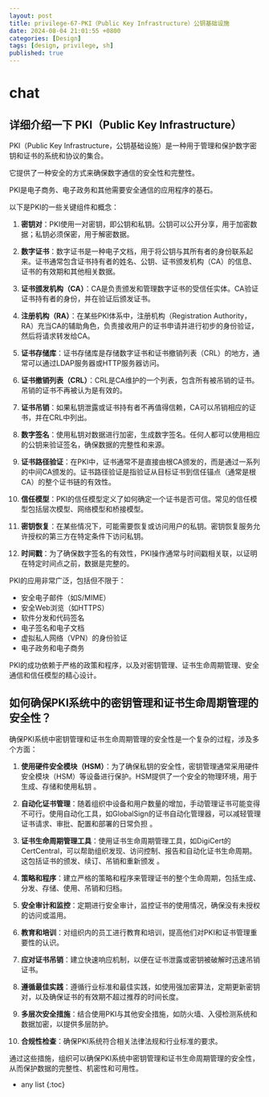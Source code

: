 ```yaml
---
layout: post
title: privilege-67-PKI（Public Key Infrastructure）公钥基础设施
date: 2024-08-04 21:01:55 +0800
categories: [Design]
tags: [design, privilege, sh]
published: true
---
```



# chat

## 详细介绍一下 PKI（Public Key Infrastructure）

PKI（Public Key Infrastructure，公钥基础设施）是一种用于管理和保护数字密钥和证书的系统和协议的集合。

它提供了一种安全的方式来确保数字通信的安全性和完整性。

PKI是电子商务、电子政务和其他需要安全通信的应用程序的基石。

以下是PKI的一些关键组件和概念：

1. **密钥对**：PKI使用一对密钥，即公钥和私钥。公钥可以公开分享，用于加密数据；私钥必须保密，用于解密数据。

2. **数字证书**：数字证书是一种电子文档，用于将公钥与其所有者的身份联系起来。证书通常包含证书持有者的姓名、公钥、证书颁发机构（CA）的信息、证书的有效期和其他相关数据。

3. **证书颁发机构（CA）**：CA是负责颁发和管理数字证书的受信任实体。CA验证证书持有者的身份，并在验证后颁发证书。

4. **注册机构（RA）**：在某些PKI体系中，注册机构（Registration Authority，RA）充当CA的辅助角色，负责接收用户的证书申请并进行初步的身份验证，然后将请求转发给CA。

5. **证书存储库**：证书存储库是存储数字证书和证书撤销列表（CRL）的地方，通常可以通过LDAP服务器或HTTP服务器访问。

6. **证书撤销列表（CRL）**：CRL是CA维护的一个列表，包含所有被吊销的证书。吊销的证书不再被认为是有效的。

7. **证书吊销**：如果私钥泄露或证书持有者不再值得信赖，CA可以吊销相应的证书，并在CRL中列出。

8. **数字签名**：使用私钥对数据进行加密，生成数字签名。任何人都可以使用相应的公钥来验证签名，确保数据的完整性和来源。

9. **证书路径验证**：在PKI中，证书通常不是直接由根CA颁发的，而是通过一系列的中间CA颁发的。证书路径验证是指验证从目标证书到信任锚点（通常是根CA）的整个证书链的有效性。

10. **信任模型**：PKI的信任模型定义了如何确定一个证书是否可信。常见的信任模型包括层次模型、网络模型和桥接模型。

11. **密钥恢复**：在某些情况下，可能需要恢复或访问用户的私钥。密钥恢复服务允许授权的第三方在特定条件下访问私钥。

12. **时间戳**：为了确保数字签名的有效性，PKI操作通常与时间戳相关联，以证明在特定时间点之前，数据是完整的。

PKI的应用非常广泛，包括但不限于：

- 安全电子邮件（如S/MIME）
- 安全Web浏览（如HTTPS）
- 软件分发和代码签名
- 电子签名和电子文档
- 虚拟私人网络（VPN）的身份验证
- 电子政务和电子商务

PKI的成功依赖于严格的政策和程序，以及对密钥管理、证书生命周期管理、安全通信和信任模型的精心设计。



## 如何确保PKI系统中的密钥管理和证书生命周期管理的安全性？

确保PKI系统中密钥管理和证书生命周期管理的安全性是一个复杂的过程，涉及多个方面：

1. **使用硬件安全模块（HSM）**：为了确保私钥的安全性，密钥管理通常采用硬件安全模块（HSM）等设备进行保护。HSM提供了一个安全的物理环境，用于生成、存储和使用私钥 。

2. **自动化证书管理**：随着组织中设备和用户数量的增加，手动管理证书可能变得不可行。使用自动化工具，如GlobalSign的证书自动化管理器，可以减轻管理证书请求、审批、配置和部署的日常负担 。

3. **证书生命周期管理工具**：使用证书生命周期管理工具，如DigiCert的CertCentral，可以帮助组织发现、访问控制、报告和自动化证书生命周期。这包括证书的颁发、续订、吊销和重新颁发 。

4. **策略和程序**：建立严格的策略和程序来管理证书的整个生命周期，包括生成、分发、存储、使用、吊销和归档。

5. **安全审计和监控**：定期进行安全审计，监控证书的使用情况，确保没有未授权的访问或滥用。

6. **教育和培训**：对组织内的员工进行教育和培训，提高他们对PKI和证书管理重要性的认识。

7. **应对证书吊销**：建立快速响应机制，以便在证书泄露或密钥被破解时迅速吊销证书。

8. **遵循最佳实践**：遵循行业标准和最佳实践，如使用强加密算法，定期更新密钥对，以及确保证书的有效期不超过推荐的时间长度。

9. **多层次安全措施**：结合使用PKI与其他安全措施，如防火墙、入侵检测系统和数据加密，以提供多层防护。

10. **合规性检查**：确保PKI系统符合相关法律法规和行业标准的要求。

通过这些措施，组织可以确保PKI系统中密钥管理和证书生命周期管理的安全性，从而保护数据的完整性、机密性和可用性。


* any list
{:toc}